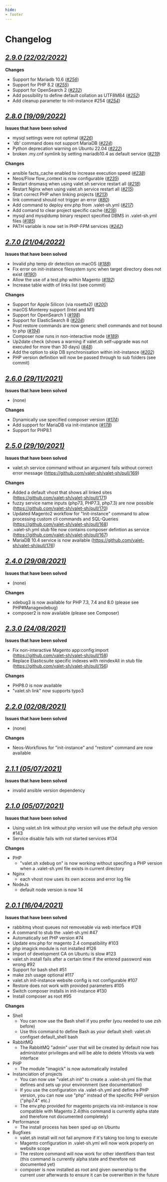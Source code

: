```yaml
---
hide:
- footer
---
```


# Changelog

## *[2.9.0 (22/02/2022)](https://github.com/valet-sh/valet-sh/releases/tag/2.9.0)*

<strong>Changes</strong>

* Support for Mariadb 10.6 (*[#256](https://github.com/valet-sh/valet-sh/issues/256)*)
* Support for PHP 8.2 (*[#255](https://github.com/valet-sh/valet-sh/issues/255)*)
* Support for OpenSearch 2 (*[#232](https://github.com/valet-sh/valet-sh/issues/232)*)
* Add possibility to define default collation as UTF8MB4 (*[#252](https://github.com/valet-sh/valet-sh/issues/252)*)
* Add cleanup parameter to init-instance #254 (*[#254](https://github.com/valet-sh/valet-sh/issues/254)*)



## *[2.8.0 (19/09/2022)](https://github.com/valet-sh/valet-sh/releases/tag/2.8.0)*

<strong>Issues that have been solved</strong>

* mysql settings were not optimal (*[#226](https://github.com/valet-sh/valet-sh/issues/226)*)
* 'db' command does not support MariaDB (*[#224](https://github.com/valet-sh/valet-sh/issues/224)*)
* Python deprecation warning on Ubuntu 22.04 (*[#222](https://github.com/valet-sh/valet-sh/issues/222)*)
* broken .my.cnf symlink by setting mariadb10.4 as default service (*[#219](https://github.com/valet-sh/valet-sh/issues/219)*)


<strong>Changes</strong>

* ansible facts_cache enabled to increase execution speed (*[#238](https://github.com/valet-sh/valet-sh/issues/238)*)
* Neos/Flow flow_context is now configurable (*[#235](https://github.com/valet-sh/valet-sh/issues/235)*)
* Restart dnsmasq when using valet.sh service restart all (*[#218](https://github.com/valet-sh/valet-sh/issues/218)*)
* Restart Nginx when using valet.sh service restart all (*[#215](https://github.com/valet-sh/valet-sh/issues/215)*)
* Start correct PHP when linking projects (*[#213](https://github.com/valet-sh/valet-sh/issues/213)*)
* link command should not trigger an error (*[#80](https://github.com/valet-sh/valet-sh/issues/80)*)
* Add command to deploy env.php from .valet-sh.yml (*[#217](https://github.com/valet-sh/valet-sh/issues/217)*)
* Add comand to clear project specific cache (*[#216](https://github.com/valet-sh/valet-sh/issues/216)*)
* mysql and mysqldump binary respect specified DBMS in .valet-sh.yml files (*[#185](https://github.com/valet-sh/valet-sh/issues/185)*)
* PATH variable is now set in PHP-FPM services (*[#242](https://github.com/valet-sh/valet-sh/issues/242)*)


## *[2.7.0 (21/04/2022)](https://github.com/valet-sh/valet-sh/releases/tag/2.7.0)*

<strong>Issues that have been solved</strong>

* Invalid php temp dir detection on macOS (*[#188](https://github.com/valet-sh/valet-sh/issues/188)*)
* Fix error on init-instance filesystem sync when target directory does not exist (*[#190](https://github.com/valet-sh/valet-sh/issues/190)*)
* Allow the use of a test.php within Magento (*[#192](https://github.com/valet-sh/valet-sh/issues/192)*)
* Increase table width of links list (see commit)


<strong>Changes</strong>

* Support for Apple Silicon (via rosetta2) (*[#200](https://github.com/valet-sh/valet-sh/issues/200)*)
* macOS Monterey support (Intel and M1)
* Support for OpenSearch 1 (*[#198](https://github.com/valet-sh/valet-sh/issues/198)*)
* Support for ElasticSearch 8 (*[#204](https://github.com/valet-sh/valet-sh/issues/204)*)
* Post restore commands are now generic shell commands and not bound to php (*[#194](https://github.com/valet-sh/valet-sh/issues/194)*)
* Composer now runs in non-interactive mode (*[#189](https://github.com/valet-sh/valet-sh/issues/189)*)
* Up2date check (shows a warning if valet.sh self-upgrade was not executed for more than 30 days) (*[#48](https://github.com/valet-sh/valet-sh/issues/48)*)
* Add the option to skip DB synchronisation within init-instance (*[#202](https://github.com/valet-sh/valet-sh/issues/202)*)
* PHP version definition will now be passed through to sub folders (see commit)


## *[2.6.0 (29/11/2021)](https://github.com/valet-sh/valet-sh/releases/tag/2.6.0)*
<strong>Issues that have been solved</strong>

* (none)

<strong>Changes</strong>

* Dynamically use specified composer version (*[#174](https://github.com/valet-sh/valet-sh/issues/174)*)
* Add support for MariaDB via init-instance (*[#178](https://github.com/valet-sh/valet-sh/issues/178)*)
* Support for PHP8.1


## *[2.5.0 (29/10/2021)](https://github.com/valet-sh/valet-sh/releases/tag/2.5.0)*

<strong>Issues that have been solved</strong>

* valet.sh service command without an argument fails without correct error message (https://github.com/valet-sh/valet-sh/pull/169)

<strong>Changes</strong>

* Added a default vhost that shows all linked sites (https://github.com/valet-sh/valet-sh/pull/171)
* fuzzy service name inputs (php73, PHP7.3, php7.3) are now possible (https://github.com/valet-sh/valet-sh/pull/170)
* Updated Magento2 workflow for "Init-instance" command to allow processing custom cli commands and SQL-Queries (https://github.com/valet-sh/valet-sh/pull/168)
* .valet-sh.yml stub file now contains composer defintion as service (https://github.com/valet-sh/valet-sh/pull/167)
* MariaDB 10.4 service is now available (https://github.com/valet-sh/valet-sh/pull/176)


## *[2.4.0 (29/08/2021)](https://github.com/valet-sh/valet-sh/releases/tag/2.4.0)*

<strong>Issues that have been solved</strong>

* (none)

<strong>Changes</strong>

* xdebug3 is now available for PHP 7.3, 7.4 and 8.0 (please see PHP#Managexdebug)
* composer2 is now available (please see Composer)


## *[2.3.0 (24/08/2021)](https://github.com/valet-sh/valet-sh/releases/tag/2.3.0)*

<strong>Issues that have been solved</strong>

* Fix non-interactive Magento app:config:import (https://github.com/valet-sh/valet-sh/pull/158)
* Replace Elasticsuite specific indexes with reindexAll in stub file (https://github.com/valet-sh/valet-sh/pull/156)

<strong>Changes</strong>

* PHP8.0 is now available
* "valet.sh link" now supports typo3


## *[2.2.0 (02/08/2021)](https://github.com/valet-sh/valet-sh/releases/tag/2.2.0)*

<strong>Issues that have been solved</strong>

* (none)

<strong>Changes</strong>

* Neos-Workflows for "init-instance" and "restore" command are now available


## *[2.1.1 (05/07/2021)](https://github.com/valet-sh/valet-sh/releases/tag/2.1.1)*

<strong>Issues that have been solved</strong>

* invalid ansible version dependency


## *[2.1.0 (05/07/2021)](https://github.com/valet-sh/valet-sh/releases/tag/2.1.0)*

<strong>Issues that have been solved</strong>

* Using valet.sh link without php version will use the default php version #143
* Service disable fails with not started services #134

<strong>Changes</strong>

* PHP
    * "valet.sh xdebug on" is now working without specifing a PHP version when a .valet-sh.yml file exists in current directory
* Nginx
    * each vhost now uses its own access and error log file
* NodeJs
    * default node version is now 14


## *[2.0.1 (16/04/2021)](https://github.com/valet-sh/valet-sh/releases/tag/2.0.1)*

<strong>Issues that have been solved</strong>

* rabbitmq vhost queues not removeable via web interface #128
* A command to stub the .valet-sh.yml #47
* Automatically set PHP version #74
* Update env.php for magento 2.4 compatibility #103
* php imagick module is not installed #126
* Import of development CA on Ubuntu is slow #123
* valet.sh install fails after a certain time if the entered password was wrong #92
* Support for bash shell #51
* make zsh usage optional #117
* valet.sh init-instance website config is not configurable #107
* Restore does not work with provided parameters #105
* Switch composer installs in init-instance #130
* Install composer as root #95

<strong>Changes</strong>

* Shell
    * You can now use the Bash shell if you prefer (you needed to use zsh before)
    * Use this command to define Bash as your default shell: valet.sh configset default_shell bash
* RabbitMQ
    * The RabbitMQ "admin" user that will be created by default now has administrator privileges and will be able to delete VHosts via web interface
* PHP
    * The module "imagick" is now automatically installed
* Instanciation of projects
    * You can now use "valet.sh init" to create a .valet-sh.yml file that defines and sets up your environment (see documentation)
    * If you use the configuration via .valet-sh.yml and define a PHP version, you can now use "php" instead of the specific PHP version ("php7.4" etc.)
    * The env.php provided for magento projects via init-instance is now compatible with Magento 2.4(this command is currently alpha state and therefore not documented completely)
* Performance
    * The install process has been sped up on Ubuntu
* Bugfixes
    * valet.sh install will not fail anymore if it's taking too long to execute
    * Magento configuration in .valet-sh.yml will now work properly on website scope
    * The restore command will now work for other identifiers than test (this command is currently alpha state and therefore not documented yet)
    * composer is now installed as root and given ownership to the current user afterwards to ensure it can be overwritten in the future

    